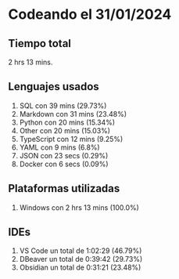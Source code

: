 # Codeando el 31/01/2024

## Tiempo total
2 hrs 13 mins.

## Lenguajes usados
1. SQL con 39 mins (29.73%)
1. Markdown con 31 mins (23.48%)
1. Python con 20 mins (15.34%)
1. Other con 20 mins (15.03%)
1. TypeScript con 12 mins (9.25%)
1. YAML con 9 mins (6.8%)
1. JSON con 23 secs (0.29%)
1. Docker con 6 secs (0.09%)

## Plataformas utilizadas
1. Windows con 2 hrs 13 mins (100.0%)

## IDEs
1. VS Code un total de 1:02:29 (46.79%)
1. DBeaver un total de 0:39:42 (29.73%)
1. Obsidian un total de 0:31:21 (23.48%)
